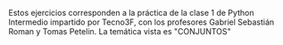 Estos ejercicios corresponden a la práctica de la clase 1 de Python Intermedio impartido por Tecno3F, con los profesores Gabriel Sebastián Roman y Tomas Petelin.
La temática vista es "CONJUNTOS"
